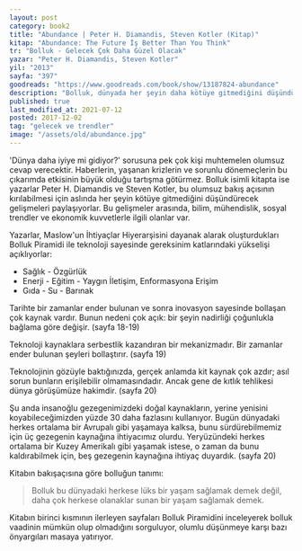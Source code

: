 ```yaml
---
layout: post  
category: book2  
title: "Abundance | Peter H. Diamandis, Steven Kotler (Kitap)"  
kitap: "Abundance: The Future İş Better Than You Think"  
tr: "Bolluk - Gelecek Çok Daha Güzel Olacak"  
yazar: "Peter H. Diamandis, Steven Kotler"  
yil: "2013"  
sayfa: "397"  
goodreads: "https://www.goodreads.com/book/show/13187824-abundance"
description: "Bolluk, dünyada her şeyin daha kötüye gitmediğini düşündürecek gelişmeleri paylaşıyor."
published: true
last_modified_at: 2021-07-12
posted: 2017-12-02
tag: "gelecek ve trendler"
image: "/assets/old/abundance.jpg"
---
```


'Dünya daha iyiye mi gidiyor?' sorusuna pek çok kişi muhtemelen olumsuz cevap verecektir. Haberlerin, yaşanan krizlerin ve sorunlu dönemeçlerin bu çıkarımda etkisinin büyük olduğu tartışma götürmez. Bolluk isimli kitapta ise yazarlar Peter H. Diamandis ve Steven Kotler, bu olumsuz bakış açısının kırılabilmesi için aslında her şeyin kötüye gitmediğini düşündürecek gelişmeleri paylaşıyorlar. Bu gelişmeler arasında, bilim, mühendislik, sosyal trendler ve ekonomik kuvvetlerle ilgili olanlar var.   
  
Yazarlar, Maslow'un İhtiyaçlar Hiyerarşisini dayanak alarak oluşturdukları Bolluk Piramidi ile teknoloji sayesinde gereksinim katlarındaki yükselişi açıklıyorlar:  
  
- Sağlık - Özgürlük  
- Enerji - Eğitim - Yaygın İletişim, Enformasyona Erişim  
- Gıda - Su - Barınak  
  
Tarihte bir zamanlar ender bulunan ve sonra inovasyon sayesinde bollaşan çok kaynak vardır. Bunun nedeni çok açık: bir şeyin nadirliği çoğunlukla bağlama göre değişir. (sayfa 18-19)  
  
Teknoloji kaynaklara serbestlik kazandıran bir mekanizmadır. Bir zamanlar ender bulunan şeyleri bollaştırır. (sayfa 19)  
  
Teknolojinin gözüyle baktığınızda, gerçek anlamda kit kaynak çok azdır; asıl sorun bunların erişilebilir olmamasındadır. Ancak gene de kıtlık tehlikesi dünya görüşümüze hakimdir. (sayfa 20)   
  
Şu anda insanoğlu gezegenimizdeki doğal kaynakların, yerine yenisini koyabileceğimizden yüzde 30 daha fazlasını kullanıyor. Bugün dünyadaki herkes ortalama bir Avrupalı gibi yaşamaya kalksa, bunu sürdürebilmemiz için üç gezegenin kaynağına ihtiyacımız olurdu. Yeryüzündeki herkes ortalama bir Kuzey Amerikalı gibi yaşamak istese, o zaman da bunu kaldırabilmek için, beş gezegenin kaynağına ihtiyaç duyardık. (sayfa 20)  
  
Kitabın bakışaçısına göre bolluğun tanımı:  
  
> Bolluk bu dünyadaki herkese lüks bir yaşam sağlamak demek değil, daha çok herkese olanaklar sunan bir yaşam sağlamak demek.  
  
Kitabın birinci kısmının ilerleyen sayfaları Bolluk Piramidini inceleyerek bolluk vaadinin mümkün olup olmadığını sorguluyor, olumlu düşünmeye karşı bazı önyargıları masaya yatırıyor.  
  
